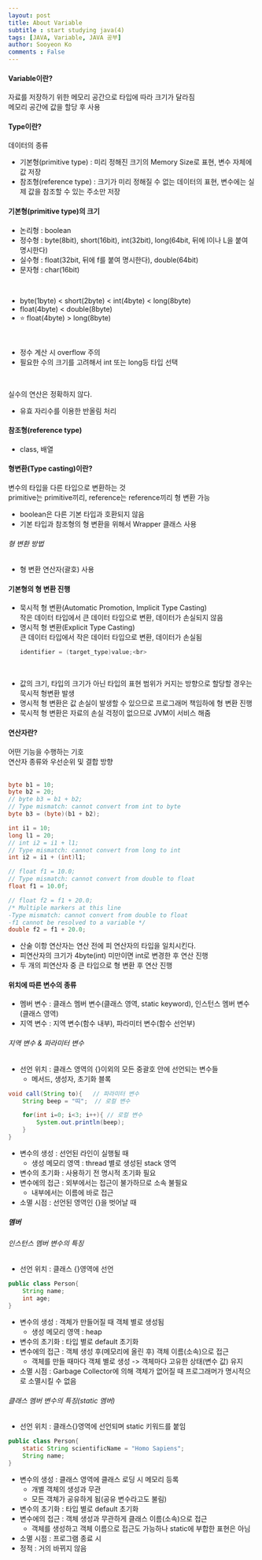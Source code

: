 ```yaml
---
layout: post
title: About Variable
subtitle : start studying java(4)
tags: [JAVA, Variable, JAVA 공부]
author: Sooyeon Ko
comments : False
---
```


#### Variable이란?
자료를 저장하기 위한 메모리 공간으로 타입에 따라 크기가 달라짐<br>
메모리 공간에 값을 할당 후 사용

#### Type이란?
데이터의 종류
- 기본형(primitive type) : 미리 정해진 크기의 Memory Size로 표현, 변수 자체에 값 저장
- 참조형(reference type) : 크기가 미리 정해질 수 없는 데이터의 표현, 변수에는 실제 값을 참조할 수 있는 주소만 저장


#### 기본형(primitive type)의 크기
- 논리형 : boolean
- 정수형 : byte(8bit), short(16bit), int(32bit), long(64bit, 뒤에 l이나 L을 붙여 명시한다)
- 실수형 : float(32bit, 뒤에 f를 붙여 명시한다), double(64bit)
- 문자형 : char(16bit)<br>
<br>

- byte(1byte) < short(2byte) < int(4byte) < long(8byte)
- float(4byte) < double(8byte)
- ⭐ float(4byte) > long(8byte)<br>
<br>

- 정수 계산 시 overflow 주의
- 필요한 수의 크기를 고려해서 int 또는 long등 타입 선택<br>
<br>

실수의 연산은 정확하지 않다.
- 유효 자리수를 이용한 반올림 처리

#### 참조형(reference type)
- class, 배열

#### 형변환(Type casting)이란?
변수의 타입을 다른 타입으로 변환하는 것<br>
primitive는 primitive끼리, reference는 reference끼리 형 변환 가능<br>
- boolean은 다른 기본 타입과 호환되지 않음
- 기본 타입과 참조형의 형 변환을 위해서 Wrapper 클래스 사용

###### 형 변환 방법
- 형 변환 연산자(괄호) 사용

#### 기본형의 형 변환 진행
- 묵시적 형 변환(Automatic Promotion, Implicit Type Casting)<br>
  작은 데이터 타입에서 큰 데이터 타입으로 변환, 데이터가 손실되지 않음
- 명시적 형 변환(Explicit Type Casting)<br>
  큰 데이터 타입에서 작은 데이터 타입으로 변환, 데이터가 손실됨<br>
  ```java
  identifier = (target_type)value;<br>
  ```
<br>

- 값의 크기, 타입의 크기가 아닌 타입의 표현 범위가 커지는 방향으로 할당할 경우는 묵시적 형변환 발생
- 명시적 형 변환은 값 손실이 발생할 수 있으므로 프로그래머 책임하에 형 변환 진행
- 묵시적 형 변환은 자료의 손실 걱정이 없으므로 JVM이 서비스 해줌

#### 연산자란?
어떤 기능을 수행하는 기호<br>
연산자 종류와 우선순위 및 결합 방향<br>
<br>
```java
byte b1 = 10;
byte b2 = 20;
// byte b3 = b1 + b2;
// Type mismatch: cannot convert from int to byte
byte b3 = (byte)(b1 + b2);

int i1 = 10;
long l1 = 20;
// int i2 = i1 + l1;
// Type mismatch: cannot convert from long to int
int i2 = i1 + (int)l1;

// float f1 = 10.0;
// Type mismatch: cannot convert from double to float
float f1 = 10.0f;

// float f2 = f1 + 20.0;
/* Multiple markers at this line
-Type mismatch: cannot convert from double to float
-f1 cannot be resolved to a variable */
double f2 = f1 + 20.0;
```

- 산술 이항 연산자는 연산 전에 피 연산자의 타입을 일치시킨다.
- 피연산자의 크기가 4byte(int) 미만이면 int로 변경한 후 연산 진행
- 두 개의 피연산자 중 큰 타입으로 형 변환 후 연산 진행<br>


#### 위치에 따른 변수의 종류
- 멤버 변수 : 클래스 멤버 변수(클래스 영역, static keyword), 인스턴스 멤버 변수(클래스 영역)
- 지역 변수 : 지역 변수(함수 내부), 파라미터 변수(함수 선언부)

###### 지역 변수 & 파라미터 변수
- 선언 위치 : 클래스 영역의 {}이외의 모든 중괄호 안에 선언되는 변수들
  - 메서드, 생성자, 초기화 블록<br>
```java
void call(String to){	// 파라미터 변수
	String beep = "띠";	// 로컬 변수

	for(int i=0; i<3; i++){	// 로컬 변수
		System.out.println(beep);
	}
}
```
- 변수의 생성 : 선언된 라인이 실행될 때
  - 생성 메모리 영역 : thread 별로 생성된 stack 영역
- 변수의 초기화 : 사용하기 전 명시적 초기화 필요
- 변수에의 접근 : 외부에서는 접근이 불가하므로 소속 불필요
  - 내부에서는 이름에 바로 접근
- 소멸 시점 : 선언된 영역인 {}을 벗어날 때

##### 멤버 
###### 인스턴스 멤버 변수의 특징
- 선언 위치 : 클래스 {}영역에 선언<br>
```java
public class Person{
	String name;
	int age;
}
```
- 변수의 생성 : 객체가 만들어질 때 객체 별로 생성됨<br>
  - 생성 메모리 영역 : heap
- 변수의 초기화 : 타입 별로 default 초기화<br>
- 변수에의 접근 : 객체 생성 후(메모리에 올린 후) 객체 이름(소속)으로 접근<br>
  - 객체를 만들 때마다 객체 별로 생성 -> 객체마다 고유한 상태(변수 값) 유지
- 소멸 시점 : Garbage Collector에 의해 객체가 없어질 때 프로그래머가 명시적으로 소멸시킬 수 없음

###### 클래스 멤버 변수의 특징(static 멤버)
- 선언 위치 : 클래스{}영역에 선언되며 static 키워드를 붙임<br>
```java
public class Person{
	static String scientificName = "Homo Sapiens";
	String name;
}
```
- 변수의 생성 : 클래스 영역에 클래스 로딩 시 메모리 등록
  - 개별 객체의 생성과 무관
  - 모든 객체가 공유하게 됨(공유 변수라고도 불림)
- 변수의 초기화 : 타입 별로 default 초기화
- 변수에의 접근 : 객체 생성과 무관하게 클래스 이름(소속)으로 접근
  - 객체를 생성하고 객체 이름으로 접근도 가능하나 static에 부합한 표현은 아님
- 소멸 시점 : 프로그램 종료 시
- 정적 : 거의 바뀌지 않음
